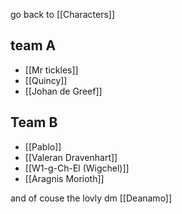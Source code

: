 go back to [[Characters]]


## team A
- [[Mr tickles]]
- [[Quincy]]
- [[Johan de Greef]]

## Team B
- [[Pablo]]
- [[Valeran Dravenhart]]
- [[W1-g-Ch-El (Wigchel)]]
- [[Aragnis Morioth]]


and of couse the lovly dm [[Deanamo]]